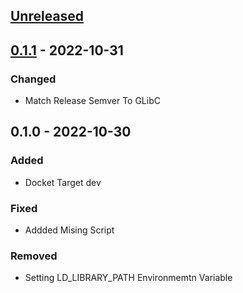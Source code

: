 <a name="unreleased"></a>
## [Unreleased]


<a name="0.1.1"></a>
## [0.1.1] - 2022-10-31
### Changed
- Match Release Semver To GLibC


<a name="0.1.0"></a>
## 0.1.0 - 2022-10-30
### Added
- Docket Target dev

### Fixed
- Addded Mising Script

### Removed
- Setting LD_LIBRARY_PATH Environmemtn Variable


[Unreleased]: https://github.com/kohirens/docker-alpine-glib.git/compare/0.1.1...HEAD
[0.1.1]: https://github.com/kohirens/docker-alpine-glib.git/compare/0.1.0...0.1.1
